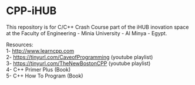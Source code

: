 # CPP-iHUB

This repository is for C/C++ Crash Course part of the iHUB inovation space at the Faculty of Engineering - Minia University - Al Minya - Egypt.

Resources: <br />
1- http://www.learncpp.com <br />
2- https://tinyurl.com/CaveofProgramming  (youtube playlist) <br />
3- https://tinyurl.com/TheNewBostonCPP    (youtube playlist) <br />
4- C++ Primer Plus (Book) <br />
5- C++ How To Program  (Book) <br />
  
